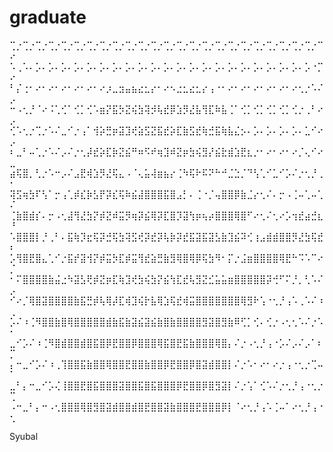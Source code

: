 # graduate

⢉⡐⢉⡐⢉⡐⢉⡐⢉⡐⢉⡐⢉⡐⢉⡐⢉⡐⢉⡐⢉⡐⢉⡐⢉⡐⢉⡐⢉⡐⢉⡐⢉⡐⢉⡐⢉⡐⢉⡐⢉⡐⢉⡐⢉⡐⢉⡐⠉⠔
⠡⢀⠡⠄⡡⠄⡡⠄⡡⠄⡡⠄⡡⠄⡡⠄⡡⠄⡡⠄⡡⠄⡡⠄⡡⠄⡡⠄⡡⠄⡡⠄⡡⠄⡡⠄⡡⠄⡡⠄⡡⠄⡡⠄⡡⠄⡡⠐⡉⠔
⠃⡌⢐⠂⠔⠂⠔⠂⠔⠂⠔⠂⠔⠂⠔⡰⣀⣲⣤⣦⣔⣂⡔⠂⠔⠢⣐⣂⣔⣂⡔⢠⠐⠂⠔⠂⠔⠂⠔⠂⠔⠂⠔⠂⠔⢂⡐⠡⠌⡠
⠒⠠⢂⡘⠈⠔⠨⢁⢊⠁⢊⡁⢊⠡⣶⡝⣯⡳⣝⢮⣳⢽⡺⢧⣞⡿⣱⡻⣜⣧⢻⣏⠷⣧⢈⠁⢊⡁⢊⡁⢊⡁⢊⡁⢊⡐⢀⠃⠔⡠
⢊⠡⢂⡐⢉⡐⠡⠌⣀⠊⡐⢠⠁⢺⡵⣛⡶⣽⣹⢞⣵⣫⣝⣯⣞⡵⣏⣷⣫⣞⢷⣚⣯⢷⣧⣌⡢⠄⡡⠄⡡⠄⡡⠄⡡⠄⣁⠊⠔⡠
⠆⣀⠃⠤⢁⡐⠡⠌⡠⠌⡐⢂⡼⣞⡵⣏⡷⣝⣮⠛⠶⠫⠞⢶⣹⠾⣝⡶⣳⢮⣻⡜⣮⣗⣾⣱⣟⣆⡐⠂⠔⠂⠔⠂⠔⡈⢄⠊⠔⣀
⣴⢯⣿⡀⢃⡐⠡⠒⡠⠌⣠⣟⢾⣱⡻⣜⢯⣄⠠⠈⢄⣥⢼⣶⣦⡔⢈⠳⢯⠗⠯⠝⠓⠚⣈⣑⡈⠙⢣⢁⠊⣁⠊⡡⠌⡐⢂⡘⢀⠂
⢽⣫⢶⣳⠏⢣⠁⡒⢠⢁⡾⣎⡷⣣⡟⡽⣎⢯⠷⣮⣼⣿⣿⣿⣯⣿⣠⡃⠄⢈⠐⡈⢤⣿⣿⡿⣷⣈⡔⢂⠌⠄⡒⠠⢈⠤⢁⠤⢁⠌
⢈⣷⣿⣾⡎⠄⡒⠠⢂⣼⢻⣜⣳⡝⡾⣝⠾⣭⡻⢶⡽⣮⢿⡽⣏⣿⡹⣽⢳⡶⢦⡴⣿⣿⣿⢿⣿⠋⠔⢂⠌⢂⠔⡡⢲⣞⣴⣚⣆⠘
⠡⣿⣿⣿⡇⡘⢀⠃⠄⣯⢷⡹⣖⢯⡽⣚⢯⣳⢽⣫⢞⡽⣞⡽⢧⡷⡽⣞⣯⣽⣯⣽⣣⣷⣹⣮⠽⢊⢰⣠⣾⣾⣿⣿⡻⣜⣳⢯⣞⠆
⡡⢻⣿⣟⣿⣄⢁⠊⡐⣯⡞⣽⢺⡝⡾⣭⡳⣏⡾⣭⢻⣞⣵⣛⣷⣻⢿⣿⢿⡿⢯⣳⠻⠂⡍⡐⣨⣶⣿⣿⣿⣿⢿⣟⠓⠩⠡⠉⠔⡈
⠂⠍⣿⣿⣿⣿⣷⣬⣐⠳⣽⣣⢟⡾⣝⡶⣏⢷⣹⢞⣳⢮⣳⡝⣮⢳⣏⣞⢧⣻⣝⣊⣥⣥⣶⣿⣿⣿⣿⣿⡽⢚⠋⠍⡘⡀⢃⠡⠌⡠
⠊⠔⡈⢿⣿⣽⣿⣿⣿⣿⣷⣯⣛⡾⢧⢿⡼⣏⢾⣹⢮⡗⣧⢿⣱⢯⣞⢾⣭⣿⣿⣿⣿⣿⣿⣿⢿⣻⠗⢡⠐⢂⡘⢠⠡⢀⠡⠌⠰⢀
⡡⠌⠰⢈⠻⣿⣿⣷⣿⢿⣿⣿⣿⣿⣿⣾⣷⣯⣷⣽⣮⣽⣮⣷⣿⣷⣿⣿⣿⣿⣻⣽⣿⣻⣷⠿⢋⡁⢊⠄⢊⡐⠠⢂⢂⠡⠌⡐⠡⠂
⣀⠊⡡⠌⠰⢈⠻⣿⣾⣿⣿⣾⣿⣯⣿⡿⣟⣿⣿⡿⣿⣿⣿⢿⣯⣿⣟⣯⣷⣿⣿⣿⢿⣿⡄⠌⡐⠠⢂⡘⢠⠐⡡⠌⡠⠌⡠⠁⠆⡉
⡄⠒⣀⠊⡡⠌⠰⢀⢹⣿⣿⣯⣷⣿⣿⢿⣿⣿⣟⣿⣿⣷⣿⣿⡿⣟⣿⣿⡿⣿⣽⣾⣿⣿⡇⠌⡐⠡⠂⠔⠂⠔⡐⢠⠐⢂⡐⢉⠤⠁
⣀⠃⡄⠒⣀⠊⡡⢌⢸⣿⣿⣟⣿⣯⣿⣿⣿⣽⣿⣿⣯⣿⣯⣿⣿⣿⡿⣟⣿⣿⡿⣿⣻⣽⡇⠌⡐⢡⠁⢊⠡⠌⡐⢂⡘⢠⠐⢂⡐⢉
⠠⠒⣀⠃⡄⠒⠠⢂⣿⣿⣿⢿⣿⣻⣿⣽⣾⣿⣿⣾⣿⣟⣿⣿⣽⣷⣿⣿⣿⣟⣿⣿⣿⡿⡇⠈⠔⢂⡘⢠⠡⢈⠤⠁⠔⢂⡘⢠⠐⢂

Syubal
